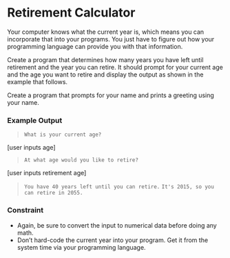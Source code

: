 # Retirement Calculator
Your computer knows what the current year is, which means you can incorporate
that into your programs. You just have to figure out how your programming
language can provide you with that information.

Create a program that determines how many years you have left until retirement
and the year you can retire. It should prompt for your current age and the age
you want to retire and display the output as shown in the example that follows.

Create a program that prompts for your name and prints a greeting using your
name.

### **Example Output**
>`What is your current age?`

[user inputs age]

>`At what age would you like to retire?`

[user inputs retirement age]

>`You have 40 years left until you can retire.`
>`It's 2015, so you can retire in 2055.`

### **Constraint**
- Again, be sure to convert the input to numerical data before doing any math.
- Don’t hard-code the current year into your program. Get it from the system
time via your programming language.